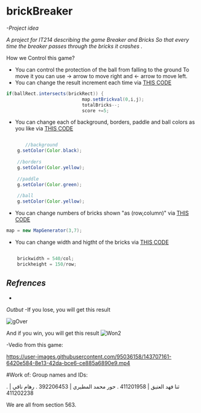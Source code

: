 # brickBreaker


*-Project idea*

*A project for IT214 describing the game Breaker and Bricks
So that every time the breaker passes through the bricks it crashes .*

How we Control this game?
* You can control the protection of the ball from falling to the ground
To move it you can use -> arrow to move right and <- arrow to move left.
* You can change the result increment each time via [THIS CODE](https://github.com/Noi-9/brickBreaker/blob/main/Gameplay.java)
```java
if(ballRect.intersects(brickRect)) {
                            map.setBrickval(0,i,j);
                            totalBricks--;
                            score +=5;
```
* You can change each of background, borders, paddle and ball colors as you like via [THIS CODE](https://github.com/Noi-9/brickBreaker/blob/main/Gameplay.java)
```java

       //background
    g.setColor(Color.black);
    
    //borders
    g.setColor(Color.yellow);
    
    //paddle
    g.setColor(Color.green);
    
    //ball 
    g.setColor(Color.yellow);


```
* You can change numbers of bricks shown "as (row,column)" via [THIS CODE](https://github.com/Noi-9/brickBreaker/blob/main/Gameplay.java)
```java
map = new MapGenerator(3,7);

```
* You can change width and higtht of the bricks via [THIS CODE](https://github.com/Noi-9/brickBreaker/blob/main/MapGenerator.java)
```java

    brickwidth = 540/col;
    brickheight = 150/row; 

```
*Refrences*
-
-
*Outbut*
-If you lose, you will get this result


![gOver](https://user-images.githubusercontent.com/95036158/143718794-c231c204-12ea-41bb-9192-829f3b82b705.jpg)

And if you win, you will get this result
![Won2](https://user-images.githubusercontent.com/95036158/143718807-cfee95d0-8d37-4bf9-93ff-d539b40c2102.jpg)


-Vedio from this game:


https://user-images.githubusercontent.com/95036158/143707161-6420e584-8e13-42da-bce6-ce885a6890e9.mp4

#Work of:
Group names and IDs:

. ثنا فهد العتيق | 411201958
. حور محمد المطيري | 392206453
. رهام ناقي | 411202238	


We are all from section 563.
